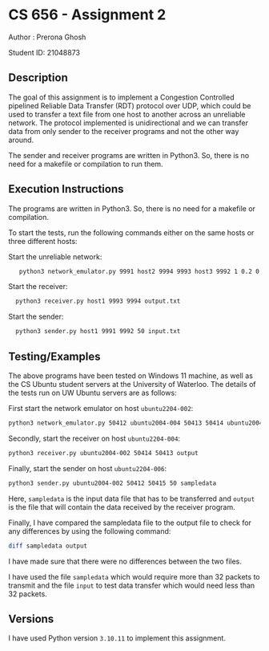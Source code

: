 
# CS 656 - Assignment 2

Author : Prerona Ghosh

Student ID: 21048873



## Description

The goal of this assignment is to implement a Congestion Controlled pipelined Reliable Data Transfer (RDT) protocol over UDP, which could be used to transfer a text file from one host to another across an unreliable network. The protocol implemented is unidirectional and we can transfer data from only sender to the receiver programs and not the other way around.

The sender and receiver programs are written in Python3. So, there is no need for a makefile or compilation to run them. 


## Execution Instructions

The programs are written in Python3. So, there is no need for a makefile or compilation.

To start the tests, run the following commands either on the same hosts or three different hosts: 

Start the unreliable network:
```bash
   python3 network_emulator.py 9991 host2 9994 9993 host3 9992 1 0.2 0
```

Start the receiver:
```bash
  python3 receiver.py host1 9993 9994 output.txt
```

Start the sender:
```bash
  python3 sender.py host1 9991 9992 50 input.txt
```


## Testing/Examples

The above programs have been tested on Windows 11 machine, as well as the CS Ubuntu student servers at the University of Waterloo. The details of the tests run on UW Ubuntu servers are as follows:

First start the network emulator on host `ubuntu2204-002`:
```bash
python3 network_emulator.py 50412 ubuntu2004-004 50413 50414 ubuntu2004-006 50415 1 0.2 0
```

Secondly, start the receiver on host `ubuntu2204-004`:

```bash
python3 receiver.py ubuntu2004-002 50414 50413 output
```

Finally, start the sender on host `ubuntu2204-006`:

```bash
python3 sender.py ubuntu2004-002 50412 50415 50 sampledata
```

Here, `sampledata` is the input data file that has to be transferred and `output` is the file that will contain the data received by the receiver program.  

Finally, I have compared the sampledata file to the output file to check for any differences by using the following command:

```bash
diff sampledata output
```

I have made sure that there were no differences between the two files.

I have used the file `sampledata` which would require more than 32 packets to transmit and the file `input` to test data transfer which would need less than 32 packets.
## Versions

I have used Python version `3.10.11` to implement this assignment.

